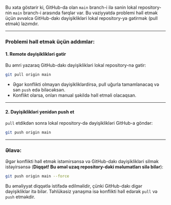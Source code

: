 Bu xəta göstərir ki, GitHub-da olan `main` branch-i ilə sənin lokal repository-nin `main` branch-i arasında fərqlər var. Bu vəziyyətdə problemi həll etmək üçün əvvəlcə GitHub-dakı dəyişiklikləri lokal repository-yə gətirmək (pull etmək) lazımdır.

---

### Problemi həll etmək üçün addımlar:

#### 1. **Remote dəyişiklikləri gətir**
Bu əmri yazaraq GitHub-dakı dəyişiklikləri lokal repository-nə gətir:

```bash
git pull origin main
```

- Əgər konflikti olmayan dəyişikliklərdirsə, pull uğurla tamamlanacaq və sən `push` edə biləcəksən.
- Konflikt olarsa, onları manual şəkildə həll etməli olacaqsan.

---

#### 2. **Dəyişiklikləri yenidən push et**
`pull` etdikdən sonra lokal repository-də dəyişiklikləri GitHub-a göndər:

```bash
git push origin main
```

---

### Əlavə:
Əgər konflikti həll etmək istəmirsənsə və GitHub-dakı dəyişiklikləri silmək istəyirsənsə (**Diqqət! Bu əməl uzaq repository-dəki məlumatları silə bilər**):

```bash
git push origin main --force
```

Bu əməliyyat diqqətlə istifadə edilməlidir, çünki GitHub-dakı digər dəyişikliklər itə bilər. Təhlükəsiz yanaşma isə konflikti həll edərək `pull` və `push` etməkdir.